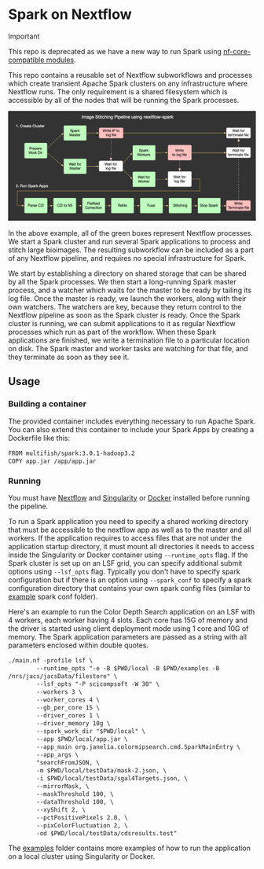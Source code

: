 # Spark on Nextflow

> [!IMPORTANT]
> This repo is deprecated as we have a new way to run Spark using [nf-core-compatible modules](https://github.com/JaneliaSciComp/nextflow-modules).

This repo contains a reusable set of Nextflow subworkflows and processes which create transient Apache Spark clusters on any infrastructure where Nextflow runs. The only requirement is a shared filesystem which is accessible by all of the nodes that will be running the Spark processes.

![Example pipeline diagram](nextflow-spark.png)

In the above example, all of the green boxes represent Nextflow processes. We start a Spark cluster and run several Spark applications to process and stitch large bioimages. The resulting subworkflow can be included as a part of any Nextflow pipeline, and requires no special infrastructure for Spark.

We start by establishing a directory on shared storage that can be shared by all the Spark processes. We then start a long-running Spark master process, and a watcher which waits for the master to be ready by tailing its log file. Once the master is ready, we launch the workers, along with their own watchers. The watchers are key, because they return control to the Nextflow pipeline as soon as the Spark cluster is ready. Once the Spark cluster is running, we can submit applications to it as regular Nextflow processes which run as part of the workflow. When these Spark applications are finished, we write a termination file to a particular location on disk. The Spark master and worker tasks are watching for that file, and they terminate as soon as they see it.

## Usage

### Building a container

The provided container includes everything necessary to run Apache Spark. You can also extend this container to include your Spark Apps by creating a Dockerfile like this: 

```
FROM multifish/spark:3.0.1-hadoop3.2
COPY app.jar /app/app.jar
```

### Running 

You must have [Nextflow](https://www.nextflow.io) and [Singularity](https://sylabs.io) or [Docker](https://www.docker.com/) installed before running the pipeline.

To run a Spark application you need to specify a shared working directory that must be accessible to the nextflow app as well as to the master and all workers. If the application requires to access files that are not under the application startup directory, it must mount all directories it needs to access inside the Singularity or Docker container using `--runtime_opts` flag. If the Spark cluster is set up on an LSF grid, you can specify additional submit options using `--lsf_opts` flag. Typically you don't have to specify spark configuration but if there is an option using `--spark_conf` to specify a spark configuration directory that contains your own spark config files (similar to [example](examples/spark-conf) spark conf folder).

Here's an example to run the Color Depth Search application on an LSF with 4 workers, each worker having 4 slots. Each core has 15G of memory and the driver is started using client deployment mode using 1 core and 10G of memory. The Spark application parameters are passed as a string with all parameters enclosed within double quotes.

```
./main.nf -profile lsf \
        --runtime_opts "-e -B $PWD/local -B $PWD/examples -B /nrs/jacs/jacsData/filestore" \
        --lsf_opts "-P scicompsoft -W 30" \
        --workers 3 \
        --worker_cores 4 \
        --gb_per_core 15 \
        --driver_cores 1 \
        --driver_memory 10g \
        --spark_work_dir "$PWD/local" \
        --app $PWD/local/app.jar \
        --app_main org.janelia.colormipsearch.cmd.SparkMainEntry \
        --app_args \
        "searchFromJSON, \
        -m $PWD/local/testData/mask-2.json, \
        -i $PWD/local/testData/sgal4Targets.json, \
        --mirrorMask, \
        --maskThreshold 100, \
        --dataThreshold 100, \
        --xyShift 2, \
        --pctPositivePixels 2.0, \
        --pixColorFluctuation 2, \
        -od $PWD/local/testData/cdsresults.test"
```

The [examples](examples) folder contains more examples of how to run the application on a local cluster using Singularity or Docker.
